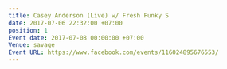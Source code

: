 ```yaml
---
title: Casey Anderson (Live) w/ Fresh Funky S
date: 2017-07-06 22:32:00 +07:00
position: 1
Event date: 2017-07-08 00:00:00 +07:00
Venue: savage
Event URL: https://www.facebook.com/events/116024895676553/
---
```


